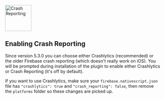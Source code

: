 <img src="https://raw.githubusercontent.com/EddyVerbruggen/nativescript-plugin-firebase/master/docs/images/features/crash.png" height="85px" alt="Crash Reporting"/>

## Enabling Crash Reporting
Since version 5.3.0 you can choose either Crashlytics (recommended) or the older Firebase crash reporting (which doesn't really work on iOS).
You will be prompted during installation of the plugin to enable either Crashlytics or Crash Reporting (it's off by default).

If you want to use Crashlytics, make sure your `firebase.nativescript.json` file has `"crashlytics": true` and `"crash_reporting": false`,
then remove the `platforms` folder so these changes are picked up.
